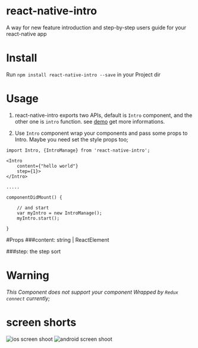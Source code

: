 # react-native-intro
A way for new  feature introduction and step-by-step users guide for your react-native app

# Install
Run ```npm install react-native-intro --save``` in your Project dir

# Usage

1. react-native-intro exports two APIs, default is ```Intro``` component, and the other one is ```intro``` function. see [demo](./demo/) get more informations.

2. Use ```Intro``` component wrap your components and pass some props to Intro. Maybe you need set the style props too;

```
import Intro, {IntroManage} from 'react-native-intro';

<Intro
    content={"hello world"}
    step={1}>
</Intro>

.....

componentDidMount() {

    // and start
    var myIntro = new IntroManage();
    myIntro.start();

}

```

#Props
###content: string | ReactElement

###step: the step sort

# Warning
 *This Component does not support your component Wrapped by `Redux connect` currently;*

# screen shorts

![ios screen shoot](./demo/ios.gif)
![android screen shoot](./demo/android.gif)
